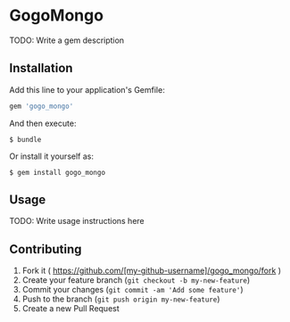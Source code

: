 # GogoMongo

TODO: Write a gem description

## Installation

Add this line to your application's Gemfile:

```ruby
gem 'gogo_mongo'
```

And then execute:

    $ bundle

Or install it yourself as:

    $ gem install gogo_mongo

## Usage

TODO: Write usage instructions here

## Contributing

1. Fork it ( https://github.com/[my-github-username]/gogo_mongo/fork )
2. Create your feature branch (`git checkout -b my-new-feature`)
3. Commit your changes (`git commit -am 'Add some feature'`)
4. Push to the branch (`git push origin my-new-feature`)
5. Create a new Pull Request
